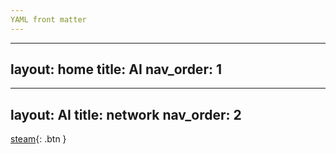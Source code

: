 ```yaml
---
YAML front matter
---
```

---
layout: home
title: AI
nav_order: 1
---
---
layout: AI
title: network
nav_order: 2
---
[steam](https://store.steampowered.com/){: .btn } 




[Just the Docs]: https://just-the-docs.github.io/just-the-docs/
[GitHub Pages]: https://docs.github.com/en/pages
[README]: https://github.com/just-the-docs/just-the-docs-template/blob/main/README.md
[Jekyll]: https://jekyllrb.com
[GitHub Pages / Actions workflow]: https://github.blog/changelog/2022-07-27-github-pages-custom-github-actions-workflows-beta/
[use this template]: https://github.com/just-the-docs/just-the-docs-template/generate
